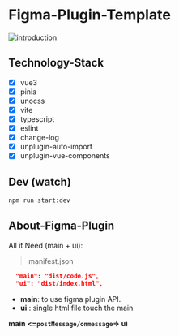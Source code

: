 <!--
 * @Author: 旋仔 zixuan.wen@shopcider.com
 * @Date: 2024-05-11 18:08:49
 * @LastEditors: 旋仔 zixuan.wen@shopcider.com
 * @LastEditTime: 2024-05-15 15:58:22
 * @FilePath: /figma-plugin-vue3-template/README.md
 * @Description: 这是默认设置,请设置`customMade`, 打开koroFileHeader查看配置 进行设置: https://github.com/OBKoro1/koro1FileHeader/wiki/%E9%85%8D%E7%BD%AE
-->
# Figma-Plugin-Template

![introduction](https://s3.bmp.ovh/imgs/2024/05/15/d8f688fb10059a2a.png)

## Technology-Stack

- [x] vue3
- [x] pinia
- [x] unocss
- [x] vite
- [x] typescript
- [x] eslint
- [x] change-log
- [x] unplugin-auto-import
- [x] unplugin-vue-components

## Dev (watch)

```bash
npm run start:dev
```

## About-Figma-Plugin 

All it Need (main + ui):

> manifest.json

```json
  "main": "dist/code.js",
  "ui": "dist/index.html",
```

- **main**: to use figma plugin API.
- **ui**  : single html file touch the main

**main <=`postMessage/onmessage`=> ui**